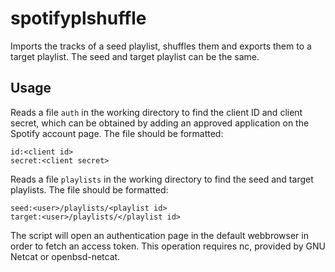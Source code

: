# spotifyplshuffle
Imports the tracks of a seed playlist, shuffles them and exports them to a target playlist. The seed and target playlist can be the same.

## Usage
Reads a file `auth` in the working directory to find the client ID and client secret, which can be obtained by adding an approved application on the Spotify account page. The file should be formatted:
```
id:<client id>
secret:<client secret>
```
Reads a file `playlists` in the working directory to find the seed and target playlists. The file should be formatted:
```
seed:<user>/playlists/<playlist id>
target:<user>/playlists/</playlist id>
```

The script will open an authentication page in the default webbrowser in order to fetch an access token. This operation requires nc, provided by GNU Netcat or openbsd-netcat.
